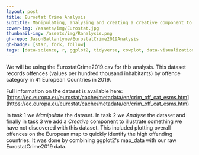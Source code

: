```yaml
---
layout: post
title: Eurostat Crime Analysis
subtitle: Manipulating, analysing and creating a creative component to the EurostatCrime2019 dataset using R
cover-img: /assets/img/Eurostat.jpg
thumbnail-img: /assets/img/Ranalysis.png
gh-repo: JasonBallantyne/EurostatCrime2019Analysis
gh-badge: [star, fork, follow]
tags: [data-science, r, ggplot2, tidyverse, cowplot, data-visualization]
---
```


We will be using the EurostatCrime2019.csv for this analysis. This dataset records offences (values per hundred thousand inhabitants) by offence category in 41 European Countries in 2019.

Full information on the dataset is available here: [https://ec.europa.eu/eurostat/cache/metadata/en/crim_off_cat_esms.htm](https://ec.europa.eu/eurostat/cache/metadata/en/crim_off_cat_esms.htm)
 
In task 1 we *Manipulate* the dataset. 
In task 2 we *Analyse* the dataset and finally in task 3 we add a *Creative* component to illustrate something we have not discovered with this dataset. 
This included plotting overall offences on the European map to quickly identify the high offending countries. 
It was done by combining ggplot2's map_data with our raw EurostatCrime2019 data.
